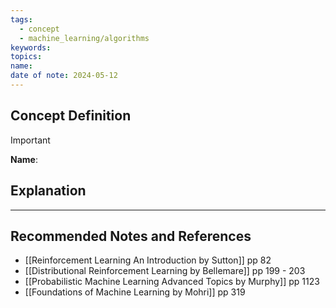 ```yaml
---
tags:
  - concept
  - machine_learning/algorithms
keywords: 
topics: 
name: 
date of note: 2024-05-12
---
```


## Concept Definition

>[!important]
>**Name**: 



## Explanation





-----------
##  Recommended Notes and References




- [[Reinforcement Learning An Introduction by Sutton]] pp 82
- [[Distributional Reinforcement Learning by Bellemare]] pp 199 - 203
- [[Probabilistic Machine Learning Advanced Topics by Murphy]] pp 1123
- [[Foundations of Machine Learning by Mohri]] pp 319